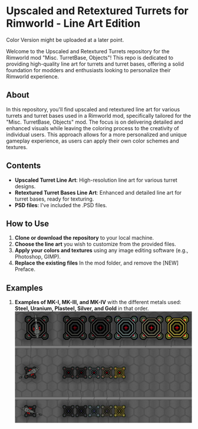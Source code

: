 # Upscaled and Retextured Turrets for Rimworld - Line Art Edition
Color Version might be uploaded at a later point.

Welcome to the Upscaled and Retextured Turrets repository for the Rimworld mod "Misc. TurretBase, Objects"! This repo is dedicated to providing high-quality line art for turrets and turret bases, offering a solid foundation for modders and enthusiasts looking to personalize their Rimworld experience.

## About
In this repository, you'll find upscaled and retextured line art for various turrets and turret bases used in a Rimworld mod, specifically tailored for the "Misc. TurretBase, Objects" mod. The focus is on delivering detailed and enhanced visuals while leaving the coloring process to the creativity of individual users. This approach allows for a more personalized and unique gameplay experience, as users can apply their own color schemes and textures.

## Contents
- **Upscaled Turret Line Art**: High-resolution line art for various turret designs.
- **Retextured Turret Bases Line Art**: Enhanced and detailed line art for turret bases, ready for texturing.
- **PSD files**: I've included the .PSD files.

## How to Use
1. **Clone or download the repository** to your local machine.
2. **Choose the line art** you wish to customize from the provided files.
3. **Apply your colors and textures** using any image editing software (e.g., Photoshop, GIMP).
4. **Replace the existing files** In the mod folder, and remove the [NEW] Preface.

## Examples
1. **Examples of MK-I, MK-III, and MK-IV** with the different metals used: **Steel, Uranium, Plasteel, Silver, and Gold** in that order.
![alt text](https://github.com/GynderDK/Misc.-TurretBase-Objects---ReTexture/blob/main/Color%20Examples%20-%20With%20Large%20Turret.jpg?raw=true)
